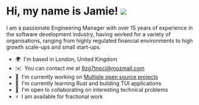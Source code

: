 # Hi, my name is Jamie! ![](https://user-images.githubusercontent.com/18350557/176309783-0785949b-9127-417c-8b55-ab5a4333674e.gif)

I am a passionate Engineering Manager with over 15 years of experience in the software development industry, having worked for a variety of organisations, ranging from highly regulated financial environments to high growth scale-ups and small start-ups.

* 🌍  I'm based in London, United Kingdom
* ✉️  You can contact me at [9zg7tnpci@mozmail.com](mailto:9zg7tnpci@mozmail.com)
* 🚀  I'm currently working on [Multiple open source projects](http://github.com/Jabbslad)
* 🧠  I'm currently learning Rust and building TUI applications
* 🤝  I'm open to collaborating on interesting technical problems
* ⚡  I am available for fractional work

<!--
### Socials

<p align="left"> <a href="https://www.github.com/Jabbslad" target="_blank" rel="noreferrer"><img src="https://raw.githubusercontent.com/danielcranney/readme-generator/main/public/icons/socials/github.svg" width="32" height="32" /></a></p>

### Support Me

<a href="https://www.buymeacoffee.com/Jabbslad"><img src="https://cdn.buymeacoffee.com/buttons/v2/default-yellow.png" width="200" /></a>
-->
